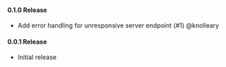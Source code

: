 #### 0.1.0 Release

 - Add error handling for unresponsive server endpoint (#1) @knolleary

#### 0.0.1 Release

 - Initial release
